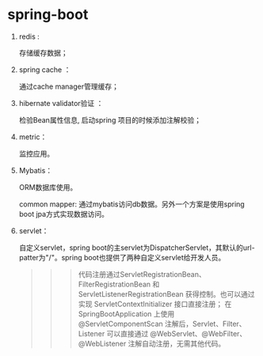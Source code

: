 # spring-boot
1. redis : 


    存储缓存数据；
    
2. spring cache ：
 
 
    通过cache manager管理缓存；
    
3. hibernate validator验证 ： 


    检验Bean属性信息, 启动spring 项目的时候添加注解校验；
    
4. metric：


    监控应用。
    
5. Mybatis：


    ORM数据库使用。
    
    common mapper: 通过mybatis访问db数据。另外一个方案是使用spring boot jpa方式实现数据访问。
    
6. servlet：


    自定义servlet，spring boot的主servlet为DispatcherServlet，其默认的url-patter为"/"。spring boot也提供了两种自定义servlet给开发人员。
    
    >>> 代码注册通过ServletRegistrationBean、 FilterRegistrationBean 和 ServletListenerRegistrationBean 获得控制。也可以通过实现 ServletContextInitializer 接口直接注册；
    >>> 在 SpringBootApplication 上使用@ServletComponentScan 注解后，Servlet、Filter、Listener 可以直接通过 @WebServlet、@WebFilter、@WebListener 注解自动注册，无需其他代码。
